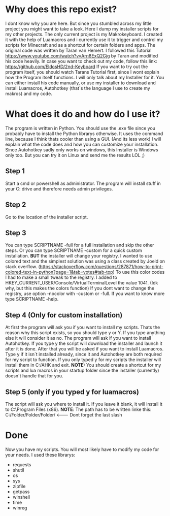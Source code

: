 # Why does this repo exist?
I dont know why you are here. But since you stumbled across my little project you might want to take a look. Here I dump my installer scripts for my other projects.
The only current project is my Makrokeyboard. I created it with the help of Luamacros and i currently use it to trigger and control my scripts for Minecraft 
and as a shortcut for certain folders and apps.
The original code was written by Taran van Hemert. I followed this Tutorial https://www.youtube.com/watch?v=Arn8ExQ2Gjg by Taran and modified his code heavily.
In case you want to check out my code, follow this link: https://github.com/EldosHD/2nd-Keyboard
If you want to try out the program itself, you should watch Tarans Tutorial first, since I wont explain how the Program itself functions. 
I will only talk about my Installer for it. You can either install his code manually, or use my installer to download and install Luamacros,
Autohotkey (that´s the language I use to create my makros) and my code.
# What does it do and how do I use it?
The program is written in Python. You should use the .exe file since you probably have to install the Python librarys otherwise. 
It uses the command line, because I think thats cooler than using a GUI. (And its less work) I will explain what the code does and how you
can customize your installation. Since Autohotkey sadly only works on windows, this Installer is Windows only too. But you can try it on Linux and send me the results LOL ;)
## Step 1
Start a cmd or powershell as administrator. The program will install stuff in your C: drive and therefore needs admin privileges.
## Step 2 
Go to the location of the installer script.
## Step 3
You can type SCRIPTNAME -full for a full installation and skip the other steps. Or you can type SCRIPTNAME -custom for a quick custom installation. **BUT** the installer will
change your registry. I wanted to use colored text and the simplest solution was using a class created by Joeld on stack overflow.
(https://stackoverflow.com/questions/287871/how-to-print-colored-text-in-python?page=1&tab=votes#tab-top) To use this color codes I had to make a small tweak to the registry.
I added to HKEY_CURRENT_USER/Console/VirtualTerminalLevel the value 1041. (Idk why, but this makes the colors function) If you dont want to change the registry, use option -nocolor
with -custom or -full. If you want to know more type SCRIPTNAME -help.
## Step 4 (Only for custom installation)
At first the program will ask you if you want to install my scripts. Thats the reason why this script exists, so you should type y or Y. If you type anything else it will consider it as no.
The program will ask if you want to install Autohotkey. If you type y the script will download the installer and launch it after it is done. 
After that you will be asked if you want to install Luamacros. Type y if it isn´t installed already, since it and Autohotkey are both required for my script to function.
If you only typed y for my scripts the installer will install them in C:/AHK and exit. **NOTE:** You should create a shortcut for my scripts and lua macros in your startup folder since the installer (currently) doesn´t handle that for you.
## Step 5 (only if you typed y for luamacros)
The script will ask you where to install it. If you leave it blank, it will install it to C:\Program Files (x86).
**NOTE**: The path has to be written linke this: C:/Folder/Folder/Folder/  <--- Dont forget the last slash
# Done
Now you have my scripts. You will most likely have to modify my code for your needs.
I used these librarys:
- requests
- shutil
- os
- sys
- zipfile
- getpass
- winshell
- time
- winreg
